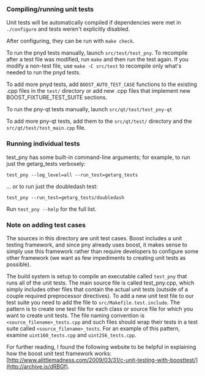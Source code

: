 ### Compiling/running unit tests

Unit tests will be automatically compiled if dependencies were met in `./configure`
and tests weren't explicitly disabled.

After configuring, they can be run with `make check`.

To run the pnyd tests manually, launch `src/test/test_pny`. To recompile
after a test file was modified, run `make` and then run the test again. If you
modify a non-test file, use `make -C src/test` to recompile only what's needed
to run the pnyd tests.

To add more pnyd tests, add `BOOST_AUTO_TEST_CASE` functions to the existing
.cpp files in the `test/` directory or add new .cpp files that
implement new BOOST_FIXTURE_TEST_SUITE sections.

To run the pny-qt tests manually, launch `src/qt/test/test_pny-qt`

To add more pny-qt tests, add them to the `src/qt/test/` directory and
the `src/qt/test/test_main.cpp` file.

### Running individual tests

test_pny has some built-in command-line arguments; for
example, to run just the getarg_tests verbosely:

    test_pny --log_level=all --run_test=getarg_tests

... or to run just the doubledash test:

    test_pny --run_test=getarg_tests/doubledash

Run `test_pny --help` for the full list.

### Note on adding test cases

The sources in this directory are unit test cases.  Boost includes a
unit testing framework, and since pny already uses boost, it makes
sense to simply use this framework rather than require developers to
configure some other framework (we want as few impediments to creating
unit tests as possible).

The build system is setup to compile an executable called `test_pny`
that runs all of the unit tests.  The main source file is called
test_pny.cpp, which simply includes other files that contain the
actual unit tests (outside of a couple required preprocessor
directives). To add a new unit test file to our test suite you need
to add the file to `src/Makefile.test.include`. The pattern is to
create one test file for each class or source file for which you want
to create unit tests.  The file naming convention is
`<source_filename>_tests.cpp` and such files should wrap their tests
in a test suite called `<source_filename>_tests`.  For an example of
this pattern, examine `uint160_tests.cpp` and `uint256_tests.cpp`.

For further reading, I found the following website to be helpful in
explaining how the boost unit test framework works:
[http://www.alittlemadness.com/2009/03/31/c-unit-testing-with-boosttest/](http://archive.is/dRBGf).
